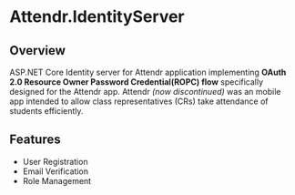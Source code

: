﻿# Attendr.IdentityServer

## Overview

ASP.NET Core Identity server for Attendr application implementing **OAuth 2.0 Resource Owner Password Credential(ROPC) flow** specifically designed for the Attendr app. Attendr _(now discontinued)_ was an mobile app intended to allow class representatives (CRs) take attendance of students efficiently.

## Features

- User Registration
- Email Verification
- Role Management
